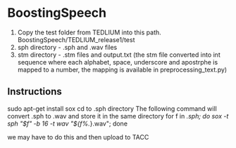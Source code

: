 # BoostingSpeech
1) Copy the test folder from TEDLIUM into this path.
  BoostingSpeech/TEDLIUM_release1/test
2) sph directory - .sph and .wav files
3) stm directory - .stm files and output.txt (the stm file converted into int sequence where each alphabet, space, underscore and apostrphe is mapped to a number, the mapping is available in preprocessing_text.py)



## Instructions
sudo apt-get install sox
cd to .sph directory
The following command will convert .sph to .wav and store it in the same directory 
for f in *.sph; do sox -t sph "$f" -b 16  -t wav "${f%.*}.wav"; done

we may have to do this and then upload to TACC
